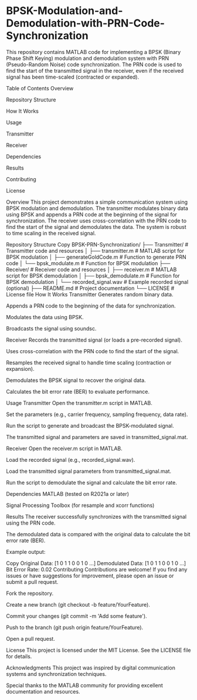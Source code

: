 # BPSK-Modulation-and-Demodulation-with-PRN-Code-Synchronization

This repository contains MATLAB code for implementing a BPSK (Binary Phase Shift Keying) modulation and demodulation system with PRN (Pseudo-Random Noise) code synchronization. The PRN code is used to find the start of the transmitted signal in the receiver, even if the received signal has been time-scaled (contracted or expanded).

Table of Contents
Overview

Repository Structure

How It Works

Usage

Transmitter

Receiver

Dependencies

Results

Contributing

License

Overview
This project demonstrates a simple communication system using BPSK modulation and demodulation. The transmitter modulates binary data using BPSK and appends a PRN code at the beginning of the signal for synchronization. The receiver uses cross-correlation with the PRN code to find the start of the signal and demodulates the data. The system is robust to time scaling in the received signal.

Repository Structure
Copy
BPSK-PRN-Synchronization/
├── Transmitter/                # Transmitter code and resources
│   ├── transmitter.m           # MATLAB script for BPSK modulation
│   ├── generateGoldCode.m      # Function to generate PRN code
│   └── bpsk_modulate.m         # Function for BPSK modulation
├── Receiver/                   # Receiver code and resources
│   ├── receiver.m              # MATLAB script for BPSK demodulation
│   ├── bpsk_demodulate.m       # Function for BPSK demodulation
│   └── recorded_signal.wav     # Example recorded signal (optional)
├── README.md                   # Project documentation
└── LICENSE                     # License file
How It Works
Transmitter
Generates random binary data.

Appends a PRN code to the beginning of the data for synchronization.

Modulates the data using BPSK.

Broadcasts the signal using soundsc.

Receiver
Records the transmitted signal (or loads a pre-recorded signal).

Uses cross-correlation with the PRN code to find the start of the signal.

Resamples the received signal to handle time scaling (contraction or expansion).

Demodulates the BPSK signal to recover the original data.

Calculates the bit error rate (BER) to evaluate performance.

Usage
Transmitter
Open the transmitter.m script in MATLAB.

Set the parameters (e.g., carrier frequency, sampling frequency, data rate).

Run the script to generate and broadcast the BPSK-modulated signal.

The transmitted signal and parameters are saved in transmitted_signal.mat.

Receiver
Open the receiver.m script in MATLAB.

Load the recorded signal (e.g., recorded_signal.wav).

Load the transmitted signal parameters from transmitted_signal.mat.

Run the script to demodulate the signal and calculate the bit error rate.

Dependencies
MATLAB (tested on R2021a or later)

Signal Processing Toolbox (for resample and xcorr functions)

Results
The receiver successfully synchronizes with the transmitted signal using the PRN code.

The demodulated data is compared with the original data to calculate the bit error rate (BER).

Example output:

Copy
Original Data: [1 0 1 1 0 0 1 0 ...]
Demodulated Data: [1 0 1 1 0 0 1 0 ...]
Bit Error Rate: 0.02
Contributing
Contributions are welcome! If you find any issues or have suggestions for improvement, please open an issue or submit a pull request.

Fork the repository.

Create a new branch (git checkout -b feature/YourFeature).

Commit your changes (git commit -m 'Add some feature').

Push to the branch (git push origin feature/YourFeature).

Open a pull request.

License
This project is licensed under the MIT License. See the LICENSE file for details.

Acknowledgments
This project was inspired by digital communication systems and synchronization techniques.

Special thanks to the MATLAB community for providing excellent documentation and resources.

